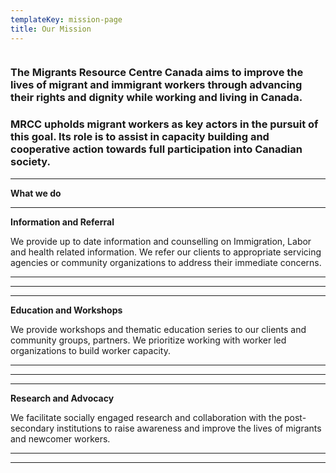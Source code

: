 ```yaml
---
templateKey: mission-page
title: Our Mission
---
```

![]()

### The Migrants Resource Centre Canada aims to improve the lives of migrant and immigrant workers through advancing their rights and dignity while working and living in Canada.

### MRCC upholds migrant workers as key actors in the pursuit of this goal. Its role is to assist in capacity building and cooperative action towards full participation into Canadian society.

- - -

**What we do** 

- - -

**Information and Referral** 

We provide up to date information and counselling on Immigration, Labor and health related information. We refer our clients to appropriate servicing agencies or community organizations to address their immediate concerns. 

- - -

- - -

- - -

**Education and Workshops**

We provide workshops and thematic education series to our clients and community groups, partners. We prioritize working with worker led organizations to build worker capacity. 

- - -

- - -

- - -

**Research and Advocacy** 

We facilitate socially engaged research and collaboration with the post-secondary institutions to raise awareness and improve the lives of migrants and newcomer workers. 

- - -

- - -
